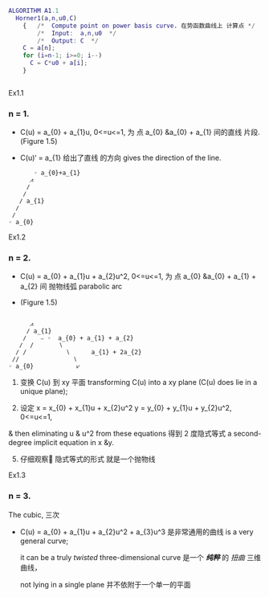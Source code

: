 ``` Matlab
ALGORITHM A1.1
  Horner1(a,n,u0,C)
    {   /*  Compute point on power basis curve. 在势函数曲线上 计算点 */
        /*  Input:  a,n,u0  */
        /*  Output: C  */
    C = a[n];
    for (i=n-1; i>=0; i--)
      C = C*u0 + a[i];
    }
```

```

```

Ex1.1

### n = 1. 
- C(u) = a_{0} + a_{1}u, 0<=u<=1, 为 点 a_{0} &a_{0} + a_{1} 间的直线 片段. (Figure 1.5)
  
- C(u)‘ = a_{1} 给出了直线 的方向 gives the direction of the line.

```
       ◦ a_{0}+a_{1}
      ⩘
     ∕
    ∕
   ∕ a_{1} 
  ∕
 ∕
◦ a_{0}
```

Ex1.2

### n = 2.
- C(u) = a_{0} + a_{1}u + a_{2}u^2, 0<=u<=1, 为 点 a_{0} &a_{0} + a_{1} + a_{2} 间 抛物线弧 parabolic arc
  
- (Figure 1.5)

```
       
      ⩘
     ∕ a_{1}
    ∕    ⎯ ◦  a_{0} + a_{1} + a_{2}
   ∕  /       ∖
  ∕ /           ∖      a_{1} + 2a_{2}
 ∕/               ∖
◦ a_{0}            ⩗

```
1. 变换 C(u) 到 xy 平面 transforming C(u) into a xy plane (C(u) does lie in a unique plane);
   
3. 设定
  x = x_{0} + x_{1}u + x_{2}u^2
  y = y_{0} + y_{1}u + y_{2}u^2, 0<=u<=1,
  
  & then eliminating u & u^2 from these equations 得到 2 度隐式等式 a second-degree implicit equation in x &y.

5. 仔细观察👀 隐式等式的形式 就是一个抛物线

Ex1.3

### n = 3. 

The cubic, 三次 
- C(u) = a_{0} + a_{1}u + a_{2}u^2 + a_{3}u^3 是非常通用的曲线 is a very general curve;

  it can be a truly _twisted_ three-dimensional curve 是一个 ***纯粹*** 的 _扭曲_ 三维曲线，

  not lying in a single plane 并不依附于一个单一的平面
